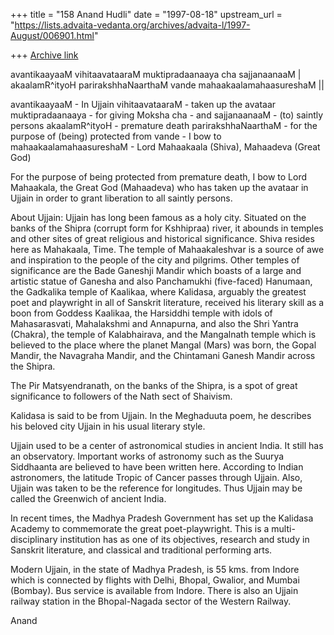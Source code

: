 +++
title = "158 Anand Hudli"
date = "1997-08-18"
upstream_url = "https://lists.advaita-vedanta.org/archives/advaita-l/1997-August/006901.html"

+++
[Archive link](https://lists.advaita-vedanta.org/archives/advaita-l/1997-August/006901.html)

avantikaayaaM vihitaavataaraM
 muktipradaanaaya cha sajjanaanaaM |
akaalamR^ityoH parirakshhaNaarthaM
vande mahaakaalamahaasureshaM   ||

avantikaayaaM - In Ujjain
vihitaavataaraM - taken up the avataar
muktipradaanaaya - for giving Moksha
cha - and
sajjanaanaaM - (to) saintly persons
akaalamR^ityoH - premature death
parirakshhaNaarthaM - for the purpose of (being) protected from
vande - I bow to
mahaakaalamahaasureshaM - Lord Mahaakaala (Shiva), Mahaadeva (Great God)


 For the purpose of being protected from premature death, I bow to Lord
 Mahaakala, the Great God (Mahaadeva) who has taken up the avataar in
 Ujjain in order to grant liberation to all saintly persons.


 About Ujjain: Ujjain has long been famous as a holy city. Situated on
 the banks of the Shipra  (corrupt form for Kshhipraa) river, it abounds
 in temples and other sites of great religious and historical
 significance.  Shiva resides here as Mahakaala, Time. The temple of
 Mahaakaleshvar is a source of awe and inspiration to the people of the
 city and pilgrims. Other temples of significance are the Bade Ganeshji
 Mandir which boasts of a large and artistic statue of Ganesha and also
 Panchamukhi (five-faced) Hanumaan, the Gadkalika temple of Kaalikaa,
 where Kalidasa, arguably the greatest poet and playwright in all of
 Sanskrit literature, received his literary skill as a boon from
 Goddess Kaalikaa, the Harsiddhi temple with idols of Mahasarasvati,
 Mahalakshmi and Annapurna, and also the Shri Yantra (Chakra), the
 temple of Kalabhairava, and the Mangalnath temple which is believed
 to the place where the planet Mangal (Mars) was born, the Gopal Mandir,
 the Navagraha Mandir, and the Chintamani Ganesh Mandir across the
 Shipra.

 The Pir Matsyendranath, on the banks of the Shipra,  is a spot of great
 significance to followers of the Nath sect of Shaivism.

 Kalidasa is said to be from Ujjain. In the Meghaduuta poem, he describes
 his beloved city Ujjain in his usual literary style.

 Ujjain used to be a center of astronomical studies in ancient India. It
 still has an observatory. Important works of astronomy such as the
 Suurya Siddhaanta are believed to have been written here. According to
 Indian astronomers, the latitude Tropic of Cancer passes through Ujjain.
 Also, Ujjain was taken to be the reference for longitudes. Thus Ujjain
 may be called the Greenwich of ancient India.

 In recent times, the Madhya Pradesh Government has set up the Kalidasa
 Academy to commemorate the great poet-playwright. This is a multi-
 disciplinary institution has as one of its objectives, research and
 study in Sanskrit literature, and classical and traditional performing
 arts.

 Modern Ujjain, in the state of Madhya Pradesh, is 55 kms. from Indore
 which is connected by flights with Delhi, Bhopal, Gwalior, and Mumbai
 (Bombay).
 Bus service is available from Indore. There is also an
 Ujjain railway station in the Bhopal-Nagada sector of the Western
 Railway.


 Anand

